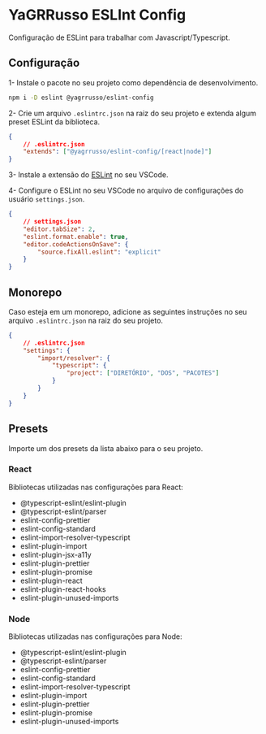 # YaGRRusso ESLInt Config
Configuração de ESLint para trabalhar com Javascript/Typescript.

## Configuração 

1- Instale o pacote no seu projeto como dependência de desenvolvimento.
```bash
npm i -D eslint @yagrrusso/eslint-config
```

2- Crie um arquivo `.eslintrc.json` na raiz do seu projeto e extenda algum preset ESLint da biblioteca.
```json
{
    // .eslintrc.json
    "extends": ["@yagrrusso/eslint-config/[react|node]"]
}
```

3- Instale a extensão do [ESLint](https://marketplace.visualstudio.com/items?itemName=dbaeumer.vscode-eslint) no seu VSCode.

4- Configure o ESLint no seu VSCode no arquivo de configurações do usuário `settings.json`.
```json
{
    // settings.json
    "editor.tabSize": 2,
    "eslint.format.enable": true,
    "editor.codeActionsOnSave": {
        "source.fixAll.eslint": "explicit"
    }
}
```

## Monorepo

Caso esteja em um monorepo, adicione as seguintes instruções no seu arquivo `.eslintrc.json` na raiz do seu projeto.
```json
{
    // .eslintrc.json
    "settings": {
        "import/resolver": {
            "typescript": {
                "project": ["DIRETÓRIO", "DOS", "PACOTES"]
            }
        }
    }
}
```

## Presets
Importe um dos presets da lista abaixo para o seu projeto.

### React
Bibliotecas utilizadas nas configurações para React:

- @typescript-eslint/eslint-plugin
- @typescript-eslint/parser
- eslint-config-prettier
- eslint-config-standard
- eslint-import-resolver-typescript
- eslint-plugin-import
- eslint-plugin-jsx-a11y
- eslint-plugin-prettier
- eslint-plugin-promise
- eslint-plugin-react
- eslint-plugin-react-hooks
- eslint-plugin-unused-imports

### Node
Bibliotecas utilizadas nas configurações para Node:

- @typescript-eslint/eslint-plugin
- @typescript-eslint/parser
- eslint-config-prettier
- eslint-config-standard
- eslint-import-resolver-typescript
- eslint-plugin-import
- eslint-plugin-prettier
- eslint-plugin-promise
- eslint-plugin-unused-imports